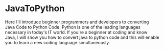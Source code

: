 # JavaToPython
Here I'll introduce beginner programmers and developers to converting Java Code to Python Code. Python is one of the leading languages necessary in today's IT world. If you're a beginner at coding and know Java, I will show you how to convert java to python code and this will enable you to learn a new coding language simultaneously.
